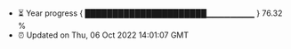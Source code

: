 - ⏳ Year progress { ██████████████████████▁▁▁▁▁▁▁▁ } 76.32 %
- ⏰ Updated on Thu, 06 Oct 2022 14:01:07 GMT

